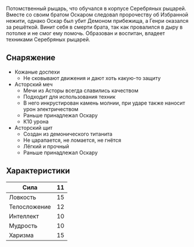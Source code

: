 Потомственный рыцарь, что обучался в корпусе Серебряных рыцарей. Вместе со своим братом Оскаром следовал пророчеству об Избранной нежити, однако Оскар был убит Демоном прибежища, а Генри оказался за решёткой. Винит себя в смерти брата, так как провалился в дыру в потолке и не смог ему помочь. Образован и воспитан, владеет техниками Серебряных рыцарей.

## Снаряжение

- Кожаные доспехи
    - Не сковывают движения и дают хоть какую-то защиту
- Асторский меч
    - Мечи из Асторы всегда славились качеством
    - Подходит для использования техник
    - В него инкрустирован камень молнии, при ударе также наносит урон электричеством
    - Раньше принадлежал Оскару
    - К10 урона
- Асторский щит
    - Создан из демонического титанита
    - Не царапается, не ломается, не гнётся
    - Лёгкий и прочный
    - Раньше принадлежал Оскару

## Характеристики

| Сила | 11 |
| ---- | ---- |
| Ловкость | 15 |
| Телосложение | 12 |
| Интеллект | 10 |
| Мудрость | 10 |
| Харизма | 15 |